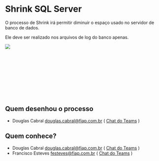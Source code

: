 # Shrink SQL Server

O processo de Shrink irá permitir diminuir o espaço usado no
servidor de banco de dados. 

Ele deve ser realizado nos arquivos de log do banco apenas.

<div style="height: 170px; overflow-x:scroll;">
  <img src="../shrink-sql-server.svg" style="max-width: initial;">
</div>

## Quem desenhou o processo
- Douglas Cabral <douglas.cabral@fiap.com.br>
  ( [Chat do Teams](https://teams.microsoft.com/l/chat/0/?users=douglas.cabral@fiap.com.br) )


## Quem conhece?
- Douglas Cabral <douglas.cabral@fiap.com.br>
  ( [Chat do Teams](https://teams.microsoft.com/l/chat/0/?users=douglas.cabral@fiap.com.br) )
- Francisco Esteves <festeves@fiap.com.br>
  ( [Chat do Teams](https://teams.microsoft.com/l/chat/0/?users=festeves@fiap.com.br) )